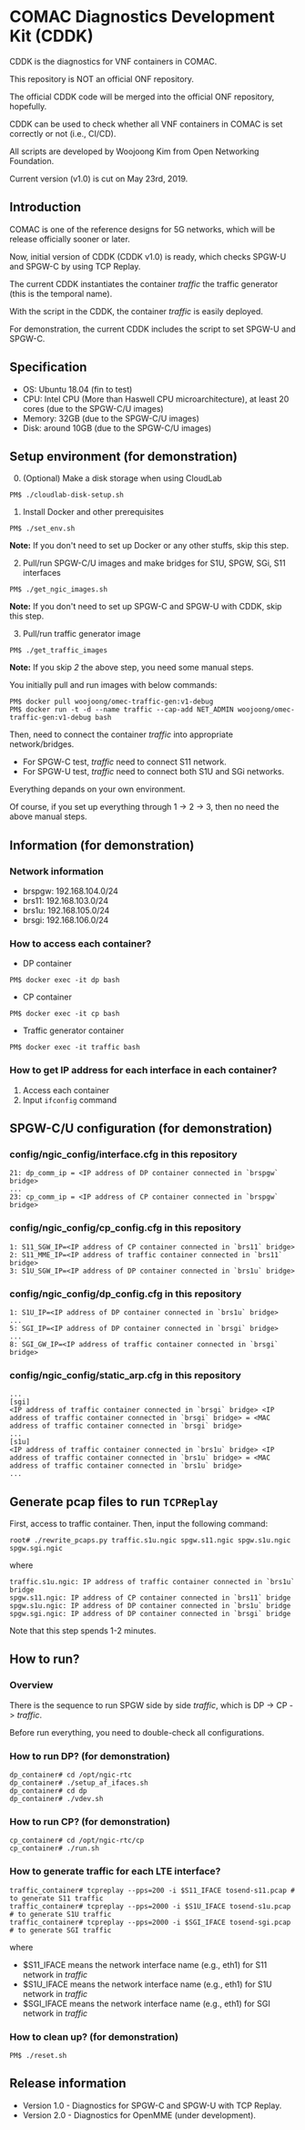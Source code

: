 # COMAC Diagnostics Development Kit (CDDK)

CDDK is the diagnostics for VNF containers in COMAC.

This repository is NOT an official ONF repository.

The official CDDK code will be merged into the official ONF repository, hopefully.

CDDK can be used to check whether all VNF containers in COMAC is set correctly or not (i.e., CI/CD).

All scripts are developed by Woojoong Kim from Open Networking Foundation.

Current version (v1.0) is cut on May 23rd, 2019.

## Introduction
COMAC is one of the reference designs for 5G networks, which will be release officially sooner or later.

Now, initial version of CDDK (CDDK v1.0) is ready, which checks SPGW-U and SPGW-C by using TCP Replay.

The current CDDK instantiates the container *traffic* the traffic generator (this is the temporal name).

With the script in the CDDK, the container *traffic* is easily deployed.

For demonstration, the current CDDK includes the script to set SPGW-U and SPGW-C.

## Specification
* OS: Ubuntu 18.04 (fin to test)
* CPU: Intel CPU (More than Haswell CPU microarchitecture), at least 20 cores (due to the SPGW-C/U images)
* Memory: 32GB (due to the SPGW-C/U images)
* Disk: around 10GB (due to the SPGW-C/U images)

## Setup environment (for demonstration)
0. (Optional) Make a disk storage when using CloudLab
```
PM$ ./cloudlab-disk-setup.sh
```

1. Install Docker and other prerequisites
```
PM$ ./set_env.sh
```
**Note:** If you don't need to set up Docker or any other stuffs, skip this step.

2. Pull/run SPGW-C/U images and make bridges for S1U, SPGW, SGi, S11 interfaces
```
PM$ ./get_ngic_images.sh
```
**Note:** If you don't need to set up SPGW-C and SPGW-U with CDDK, skip this step.

3. Pull/run traffic generator image
```
PM$ ./get_traffic_images
```
**Note:** If you skip *2* the above step, you need some manual steps.

You initially pull and run images with below commands:
```
PM$ docker pull woojoong/omec-traffic-gen:v1-debug
PM$ docker run -t -d --name traffic --cap-add NET_ADMIN woojoong/omec-traffic-gen:v1-debug bash
```
Then, need to connect the container *traffic* into appropriate network/bridges.

* For SPGW-C test, *traffic* need to connect S11 network.
* For SPGW-U test, *traffic* need to connect both S1U and SGi networks.

Everything depands on your own environment. 

Of course, if you set up everything through 1 -> 2 -> 3, then no need the above manual steps.

## Information (for demonstration)
### Network information
* brspgw: 192.168.104.0/24
* brs11: 192.168.103.0/24
* brs1u: 192.168.105.0/24
* brsgi: 192.168.106.0/24

### How to access each container?
* DP container
```
PM$ docker exec -it dp bash
```

* CP container
```
PM$ docker exec -it cp bash
```

* Traffic generator container
```
PM$ docker exec -it traffic bash
```

### How to get IP address for each interface in each container?
1. Access each container
2. Input `ifconfig` command

## SPGW-C/U configuration (for demonstration)
### config/ngic\_config/interface.cfg in this repository
```
21: dp_comm_ip = <IP address of DP container connected in `brspgw` bridge>
...
23: cp_comm_ip = <IP address of CP container connected in `brspgw` bridge>
```

### config/ngic\_config/cp\_config.cfg in this repository
```
1: S11_SGW_IP=<IP address of CP container connected in `brs11` bridge>
2: S11_MME_IP=<IP address of traffic container connected in `brs11` bridge>
3: S1U_SGW_IP=<IP address of DP container connected in `brs1u` bridge>
```

### config/ngic\_config/dp\_config.cfg in this repository
```
1: S1U_IP=<IP address of DP container connected in `brs1u` bridge>
...
5: SGI_IP=<IP address of DP container connected in `brsgi` bridge>
...
8: SGI_GW_IP=<IP address of traffic container connected in `brsgi` bridge>
```

### config/ngic\_config/static\_arp.cfg in this repository
```
...
[sgi]
<IP address of traffic container connected in `brsgi` bridge> <IP address of traffic container connected in `brsgi` bridge> = <MAC address of traffic container connected in `brsgi` bridge>
...
[s1u]
<IP address of traffic container connected in `brs1u` bridge> <IP address of traffic container connected in `brs1u` bridge> = <MAC address of traffic container connected in `brs1u` bridge>
...
```

## Generate pcap files to run `TCPReplay`

First, access to traffic container.
Then, input the following command:
```
root# ./rewrite_pcaps.py traffic.s1u.ngic spgw.s11.ngic spgw.s1u.ngic spgw.sgi.ngic
```
where
```
traffic.s1u.ngic: IP address of traffic container connected in `brs1u` bridge
spgw.s11.ngic: IP address of CP container connected in `brs11` bridge
spgw.s1u.ngic: IP address of DP container connected in `brs1u` bridge
spgw.sgi.ngic: IP address of DP container connected in `brsgi` bridge
```
Note that this step spends 1-2 minutes.

## How to run?
### Overview
There is the sequence to run SPGW side by side *traffic*, which is DP -> CP -> *traffic*.

Before run everything, you need to double-check all configurations.

### How to run DP? (for demonstration)
```
dp_container# cd /opt/ngic-rtc
dp_container# ./setup_af_ifaces.sh
dp_container# cd dp
dp_container# ./vdev.sh
```

### How to run CP? (for demonstration)
```
cp_container# cd /opt/ngic-rtc/cp
cp_container# ./run.sh
```


### How to generate traffic for each LTE interface?
```
traffic_container# tcpreplay --pps=200 -i $S11_IFACE tosend-s11.pcap # to generate S11 traffic
traffic_container# tcpreplay --pps=2000 -i $S1U_IFACE tosend-s1u.pcap # to generate S1U traffic
traffic_container# tcpreplay --pps=2000 -i $SGI_IFACE tosend-sgi.pcap # to generate SGI traffic
```
where
* $S11\_IFACE means the network interface name (e.g., eth1) for S11 network in *traffic*
* $S1U\_IFACE means the network interface name (e.g., eth1) for S1U network in *traffic*
* $SGI\_IFACE means the network interface name (e.g., eth1) for SGI network in *traffic*

### How to clean up? (for demonstration)
```
PM$ ./reset.sh
```

## Release information
* Version 1.0 - Diagnostics for SPGW-C and SPGW-U with TCP Replay.
* Version 2.0 - Diagnostics for OpenMME (under development).
